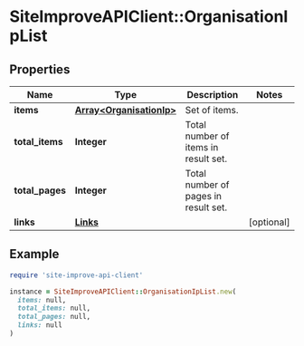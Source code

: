 # SiteImproveAPIClient::OrganisationIpList

## Properties

| Name | Type | Description | Notes |
| ---- | ---- | ----------- | ----- |
| **items** | [**Array&lt;OrganisationIp&gt;**](OrganisationIp.md) | Set of items. |  |
| **total_items** | **Integer** | Total number of items in result set. |  |
| **total_pages** | **Integer** | Total number of pages in result set. |  |
| **links** | [**Links**](Links.md) |  | [optional] |

## Example

```ruby
require 'site-improve-api-client'

instance = SiteImproveAPIClient::OrganisationIpList.new(
  items: null,
  total_items: null,
  total_pages: null,
  links: null
)
```

